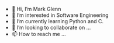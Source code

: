 - 👋 Hi, I’m Mark Glenn
- 👀 I’m interested in Software Engineering 
- 🌱 I’m currently learning Python and C.
- 💞️ I’m looking to collaborate on ...
- 📫 How to reach me ...

<!---
boymark444/boymark444 is a ✨ special ✨ repository because its `README.md` (this file) appears on your GitHub profile.
You can click the Preview link to take a look at your changes.
--->
